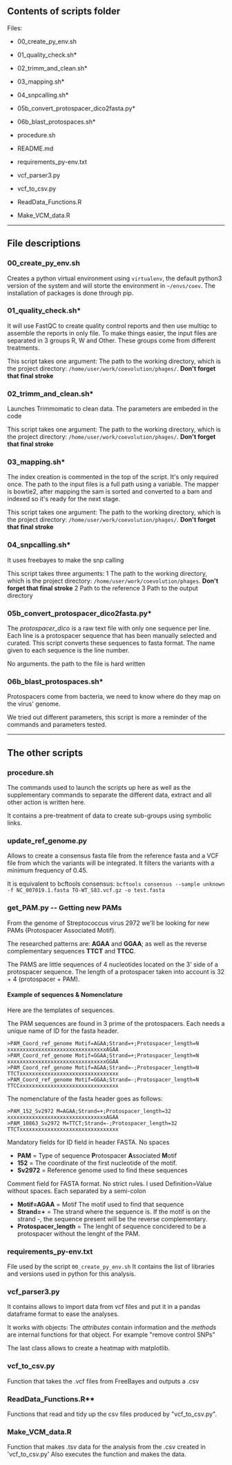## Contents of scripts folder


Files:

* 00_create_py_env.sh
* 01_quality_check.sh*
* 02_trimm_and_clean.sh*
* 03_mapping.sh*
* 04_snpcalling.sh*
* 05b_convert_protospacer_dico2fasta.py*
* 06b_blast_protospaces.sh*

* procedure.sh
* README.md
* requirements_py-env.txt

* vcf_parser3.py
* vcf_to_csv.py
* ReadData_Functions.R
* Make_VCM_data.R


----


## File descriptions


### 00_create_py_env.sh

Creates a python virtual environment using `virtualenv`, the default python3 version of the system and will storte the environment in `~/envs/coev`. The installation of packages is done through pip.


### 01_quality_check.sh*

It will use FastQC to create quality control reports and then use multiqc to assemble the reports in only file. To make things easier, the input files are separated in 3 groups R, W and Other. These groups come from different treatments.

This script takes one argument: The path to the working directory, which is the project directory: `/home/user/work/coevolution/phages/`. **Don't forget that final stroke** 


### 02_trimm_and_clean.sh*

Launches Trimmomatic to clean data.
The parameters are embeded in the code

This script takes one argument: The path to the working directory, which is the project directory: `/home/user/work/coevolution/phages/`. **Don't forget that final stroke** 


### 03_mapping.sh*

The index creation is commented in the top of the script. It's only required once.
The path to the input files is a full path using a variable.
The mapper is bowtie2, after mapping the sam is sorted and converted to a bam and indexed so it's ready for the next stage.

This script takes one argument: The path to the working directory, which is the project directory: `/home/user/work/coevolution/phages/`. **Don't forget that final stroke** 


### 04_snpcalling.sh*

It uses freebayes to make the snp calling

This script takes three arguments: 
1 The path to the working directory, which is the project directory: `/home/user/work/coevolution/phages`. **Don't forget that final stroke** 
2 Path to the reference
3 Path to the output directory


### 05b_convert_protospacer_dico2fasta.py*

The *protospacer_dico* is a raw text file with only one sequence per line.
Each line is a protospacer sequence that has been manually selected and curated.
This script converts these sequences to fasta format.
The name given to each sequence is the line number.

No arguments. the path to the file is hard written


### 06b_blast_protospaces.sh*

Protospacers come from bacteria, we need to know where do they map on the virus' genome.

We tried out different parameters, this script is more a reminder of the commands and parameters tested.



----



## The other scripts

### procedure.sh

The commands used to launch the scripts up here as well as the supplementary commands to separate the different data, extract and all other action is written here.

It contains a pre-treatment of data to create sub-groups using symbolic links.



### update_ref_genome.py

Allows to create a consensus fasta file from the reference fasta
and a VCF file from which the variants will be integrated.
It filters the variants with a minimum frequency of 0.45.

It is equivalent to bcftools consensus:
`bcftools consensus --sample unknown -f NC_007019.1.fasta TO-WT_S83.vcf.gz -o test.fasta`


### get_PAM.py -- Getting new PAMs

From the genome of Streptococcus virus 2972 we'll be looking for new PAMs (Protospacer Associated Motif).

The researched patterns are: **AGAA** and **GGAA**; as well as the reverse complementary sequences **TTCT** and **TTCC**.

The PAMS are little sequences of 4 nucleotides located on the 3' side of a protospacer sequence. The length of a protospacer taken into account is 32 + 4 (protospacer + PAM).


#### Example of sequences & Nomenclature

Here are the templates of sequences.

The PAM sequences are found in 3 prime of the protospacers.
Each needs a unique name of ID for the fasta header.

```
>PAM_Coord_ref_genome Motif=AGAA;Strand=+;Protospacer_length=N
xxxxxxxxxxxxxxxxxxxxxxxxxxxxxxxxAGAA
>PAM_Coord_ref_genome Motif=GGAA;Strand=+;Protospacer_length=N
xxxxxxxxxxxxxxxxxxxxxxxxxxxxxxxxGGAA
>PAM_Coord_ref_genome Motif=AGAA;Strand=-;Protospacer_length=N
TTCTxxxxxxxxxxxxxxxxxxxxxxxxxxxxxxxx
>PAM_Coord_ref_genome Motif=GGAA;Strand=-;Protospacer_length=N
TTCCxxxxxxxxxxxxxxxxxxxxxxxxxxxxxxxx
```

The nomenclature of the fasta header goes as follows:

```
>PAM_152_Sv2972 M=AGAA;Strand=+;Protospacer_length=32
xxxxxxxxxxxxxxxxxxxxxxxxxxxxxxxxAGAA
>PAM_10863_Sv2972 M=TTCT;Strand=-;Protospacer_length=32
TTCTxxxxxxxxxxxxxxxxxxxxxxxxxxxxxxxx
```

Mandatory fields for ID field in header FASTA. No spaces

* **PAM** = Type of sequence **P**rotospacer **A**ssociated **M**otif
* **152** = The coordinate of the first nucleotide of the motif.
* **Sv2972** = Reference genome used to find these sequences

Comment field for FASTA format. No strict rules. I used Definition=Value without spaces. Each separated by a semi-colon

* **Motif=AGAA** = Motif The motif used to find that sequence
* **Strand=+** = The strand where the sequence is. If the motif is on the strand -, the sequence present will be the reverse complementary.
* **Protospacer_length** = The lenght of sequence concidered to be a protospacer without the lenght of the PAM.


### requirements_py-env.txt

File used by the script `00_create_py_env.sh`
It contains the list of libraries and versions used in python for this analysis.


### vcf_parser3.py

It contains allows to import data from vcf files and put it in a pandas dataframe format to ease the analyses.

It works with objects: The _attributes_ contain information and the _methods_ are internal functions for that object. For example "remove control SNPs"

The last class allows to create a heatmap with matplotlib.

### vcf_to_csv.py

Function that takes the .vcf files from FreeBayes and outputs a .csv
  
### ReadData_Functions.R**

Functions that read and tidy up the csv files produced by "vcf_to_csv.py". 

### Make_VCM_data.R

Function that makes .tsv data for the analysis from the .csv created in 'vcf_to_csv.py'
Also executes the function and makes the data.
  




